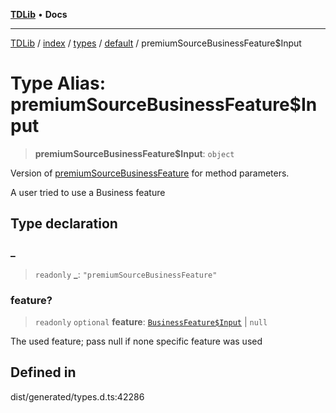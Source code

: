 [**TDLib**](../../../../../../README.md) • **Docs**

***

[TDLib](../../../../../../modules.md) / [index](../../../../../README.md) / [types](../../../README.md) / [default](../README.md) / premiumSourceBusinessFeature$Input

# Type Alias: premiumSourceBusinessFeature$Input

> **premiumSourceBusinessFeature$Input**: `object`

Version of [premiumSourceBusinessFeature](premiumSourceBusinessFeature.md) for method parameters.

A user tried to use a Business feature

## Type declaration

### \_

> `readonly` **\_**: `"premiumSourceBusinessFeature"`

### feature?

> `readonly` `optional` **feature**: [`BusinessFeature$Input`](BusinessFeature$Input.md) \| `null`

The used feature; pass null if none specific feature was used

## Defined in

dist/generated/types.d.ts:42286
